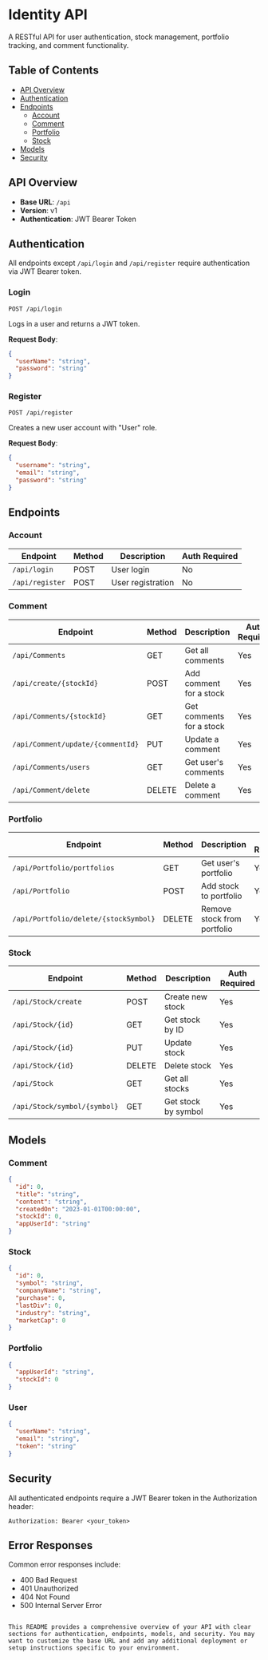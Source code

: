# Identity API

A RESTful API for user authentication, stock management, portfolio tracking, and comment functionality.

## Table of Contents
- [API Overview](#api-overview)
- [Authentication](#authentication)
- [Endpoints](#endpoints)
  - [Account](#account)
  - [Comment](#comment)
  - [Portfolio](#portfolio)
  - [Stock](#stock)
- [Models](#models)
- [Security](#security)

## API Overview
- **Base URL**: `/api`
- **Version**: v1
- **Authentication**: JWT Bearer Token

## Authentication
All endpoints except `/api/login` and `/api/register` require authentication via JWT Bearer token.

### Login
```
POST /api/login
```
Logs in a user and returns a JWT token.

**Request Body**:
```json
{
  "userName": "string",
  "password": "string"
}
```

### Register
```
POST /api/register
```
Creates a new user account with "User" role.

**Request Body**:
```json
{
  "username": "string",
  "email": "string",
  "password": "string"
}
```

## Endpoints

### Account
| Endpoint | Method | Description | Auth Required |
|----------|--------|-------------|---------------|
| `/api/login` | POST | User login | No |
| `/api/register` | POST | User registration | No |

### Comment
| Endpoint | Method | Description | Auth Required |
|----------|--------|-------------|---------------|
| `/api/Comments` | GET | Get all comments | Yes |
| `/api/create/{stockId}` | POST | Add comment for a stock | Yes |
| `/api/Comments/{stockId}` | GET | Get comments for a stock | Yes |
| `/api/Comment/update/{commentId}` | PUT | Update a comment | Yes |
| `/api/Comments/users` | GET | Get user's comments | Yes |
| `/api/Comment/delete` | DELETE | Delete a comment | Yes |

### Portfolio
| Endpoint | Method | Description | Auth Required |
|----------|--------|-------------|---------------|
| `/api/Portfolio/portfolios` | GET | Get user's portfolio | Yes |
| `/api/Portfolio` | POST | Add stock to portfolio | Yes |
| `/api/Portfolio/delete/{stockSymbol}` | DELETE | Remove stock from portfolio | Yes |

### Stock
| Endpoint | Method | Description | Auth Required |
|----------|--------|-------------|---------------|
| `/api/Stock/create` | POST | Create new stock | Yes |
| `/api/Stock/{id}` | GET | Get stock by ID | Yes |
| `/api/Stock/{id}` | PUT | Update stock | Yes |
| `/api/Stock/{id}` | DELETE | Delete stock | Yes |
| `/api/Stock` | GET | Get all stocks | Yes |
| `/api/Stock/symbol/{symbol}` | GET | Get stock by symbol | Yes |

## Models

### Comment
```json
{
  "id": 0,
  "title": "string",
  "content": "string",
  "createdOn": "2023-01-01T00:00:00",
  "stockId": 0,
  "appUserId": "string"
}
```

### Stock
```json
{
  "id": 0,
  "symbol": "string",
  "companyName": "string",
  "purchase": 0,
  "lastDiv": 0,
  "industry": "string",
  "marketCap": 0
}
```

### Portfolio
```json
{
  "appUserId": "string",
  "stockId": 0
}
```

### User
```json
{
  "userName": "string",
  "email": "string",
  "token": "string"
}
```

## Security
All authenticated endpoints require a JWT Bearer token in the Authorization header:
```
Authorization: Bearer <your_token>
```

## Error Responses
Common error responses include:
- 400 Bad Request
- 401 Unauthorized
- 404 Not Found
- 500 Internal Server Error
```

This README provides a comprehensive overview of your API with clear sections for authentication, endpoints, models, and security. You may want to customize the base URL and add any additional deployment or setup instructions specific to your environment.